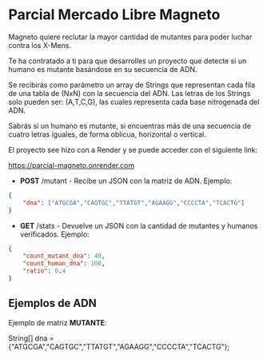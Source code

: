 # Parcial Mercado Libre Magneto

Magneto quiere reclutar la mayor cantidad de mutantes para poder luchar contra los X-Mens.

Te ha contratado a ti para que desarrolles un proyecto que detecte si un humano es mutante basándose en su secuencia de ADN.

Se recibirás como parámetro un array de Strings que representan cada fila de una tabla de (NxN) con la secuencia del ADN. Las letras de los Strings solo pueden ser: (A,T,C,G), las cuales representa cada base nitrogenada del ADN.

Sabrás si un humano es mutante, si encuentras más de una secuencia de cuatro letras iguales, de forma oblicua, horizontal o vertical.

El proyecto see hizo con a Render y se puede acceder con el siguiente link:

https://parcial-magneto.onrender.com


- **POST** /mutant - Recibe un JSON con la matriz de ADN. Ejemplo:

```json
{
    "dna": ["ATGCGA","CAGTGC","TTATGT","AGAAGG","CCCCTA","TCACTG"]
}
```
- **GET** /stats - Devuelve un JSON con la cantidad de mutantes y humanos verificados. Ejemplo:

```json
{
    "count_mutant_dna": 40,
    "count_human_dna": 100,
    "ratio": 0.4
}
```

## Ejemplos de ADN

Ejemplo de matriz **MUTANTE**:

String[] dna = {"ATGCGA","CAGTGC","TTATGT","AGAAGG","CCCCTA","TCACTG"};

